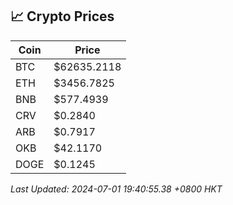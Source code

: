 ## 📈 Crypto Prices

| Coin | Price |
| ---- | ----- |
| BTC | $62635.2118 |
| ETH | $3456.7825 |
| BNB | $577.4939 |
| CRV | $0.2840 |
| ARB | $0.7917 |
| OKB | $42.1170 |
| DOGE | $0.1245 |

_Last Updated: 2024-07-01 19:40:55.38 +0800 HKT_